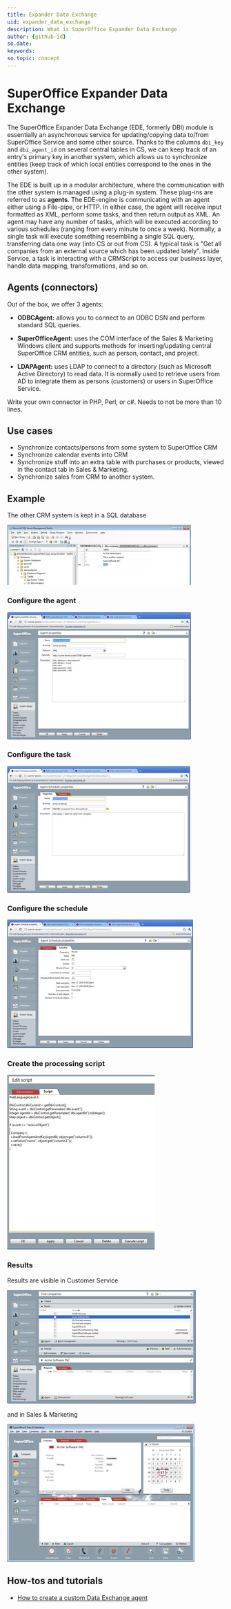 ```yaml
---
title: Expander Data Exchange
uid: expander_data_exchange
description: What is SuperOffice Expander Data Exchange
author: {github-id}
so.date: 
keywords: 
so.topic: concept
---
```


# SuperOffice Expander Data Exchange

The SuperOffice Expander Data Exchange (EDE, formerly DBI) module is essentially an asynchronous service for updating/copying data to/from SuperOffice Service and some other source. Thanks to the columns `dbi_key` and `dbi_agent_id` on several central tables in CS, we can keep track of an entry's primary key in another system, which allows us to synchronize entities (keep track of which local entities correspond to the ones in the other system).

The EDE is built up in a modular architecture, where the communication with the other system is managed using a plug-in system. These plug-ins are referred to as **agents**. The EDE-engine is communicating with an agent either using a File-pipe, or HTTP. In either case, the agent will receive input formatted as XML, perform some tasks, and then return output as XML. An agent may have any number of tasks, which will be executed according to various schedules (ranging from every minute to once a week). Normally, a single task will execute something resembling a single SQL query, transferring data one way (into CS or out from CS). A typical task is "Get all companies from an external source which has been updated lately". Inside Service, a task is interacting with a CRMScript to access our business layer, handle data mapping, transformations, and so on.

## Agents (connectors)

Out of the box, we offer 3 agents:

* **ODBCAgent:** allows you to connect to an ODBC DSN and perform standard SQL queries.

* **SuperOfficeAgent:** uses the COM interface of the Sales & Marketing Windows client and supports methods for inserting/updating central SuperOffice CRM entities, such as person, contact, and project.

* **LDAPAgent:** uses LDAP to connect to a directory (such as Microsoft Active Directory) to read data. It is normally used to retrieve users from AD to integrate them as persons (customers) or users in SuperOffice Service.

Write your own connector in PHP, Perl, or c#. Needs to not be more than 10 lines.

## Use cases

* Synchronize contacts/persons from some system to SuperOffice CRM
* Synchronize calendar events into CRM
* Synchronize stuff into an extra table with purchases or products, viewed in the contact tab in Sales & Marketing.
* Synchronize sales from CRM to another system.

## Example

The other CRM system is kept in a SQL database

![x -screenshot][img1]

### Configure the agent

![x -screenshot][img2]

### Configure the task

![x][img3]

### Configure the schedule

![x][img4]

### Create the processing script

![x][img5]

### Results

Results are visible in Customer Service

![x][img6]

and in Sales & Marketing

![x][img7]

## How-tos and tutorials

* [How to create a custom Data Exchange agent][1]

<!-- Referenced links -->
[1]:../tutorials/custom-data-exchange-agent/index.md

<!-- Referenced images -->
[img1]: media/image014.jpg
[img2]: media/image015.jpg
[img3]: media/image016.jpg
[img4]: media/image017.jpg
[img5]: media/image018.jpg
[img6]: media/image019.jpg
[img7]: media/image020.jpg
